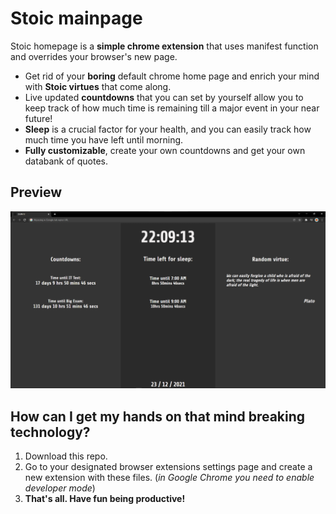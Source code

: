 # Stoic mainpage

Stoic homepage is a **simple chrome extension** that uses manifest function and overrides your browser's new page. 



 - Get rid of your **boring** default chrome home page and enrich your mind with **Stoic virtues** that come along.
 - Live updated **countdowns** that you can set by yourself allow you to keep track of how much time is remaining till a major event in your near future!
 - **Sleep** is a crucial factor for your health, and you can easily track how much time you have left until morning.
 - **Fully customizable**, create your own countdowns and get your own databank of quotes.








## Preview

![preview](https://github.com/zoneel/stoic-homepage/blob/main/preview.png)


## How can I get my hands on that mind breaking technology?

 1. Download this repo.
 2. Go to your designated browser extensions settings page and create a new extension with these files. (*in Google Chrome you need to enable developer mode*)
 3. **That's all. Have fun being productive!**
